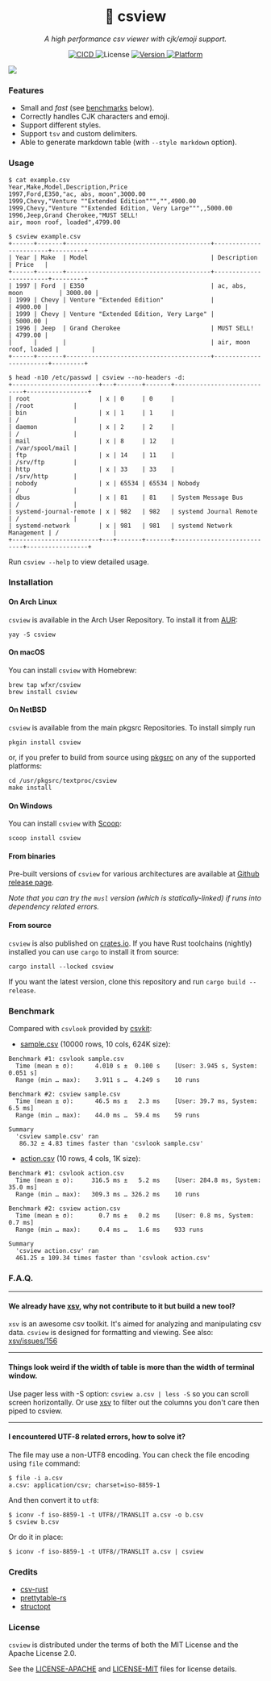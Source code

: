 <h1 align="center">📠 csview</h1>
<p align="center">
    <em>A high performance csv viewer with cjk/emoji support.</em>
</p>

<p align="center">
    <a href="https://github.com/wfxr/csview/actions?query=workflow%3ACICD">
        <img src="https://github.com/wfxr/csview/workflows/CICD/badge.svg" alt="CICD"/>
    </a>
    <img src="https://img.shields.io/crates/l/csview.svg" alt="License"/>
    <a href="https://crates.io/crates/csview">
        <img src="https://img.shields.io/crates/v/csview.svg?colorB=319e8c" alt="Version">
    </a>
    <a href="https://github.com/wfxr/csview/releases">
        <img src="https://img.shields.io/badge/platform-%20Linux%20|%20OSX%20|%20Win%20|%20ARM-orange.svg" alt="Platform"/>
    </a>
</p>

<img src="https://raw.githubusercontent.com/wfxr/i/master/csview-screenshot.png" />

### Features

* Small and *fast* (see [benchmarks](#benchmark) below).
* Correctly handles CJK characters and emoji.
* Support different styles.
* Support `tsv` and custom delimiters.
* Able to generate markdown table (with `--style markdown` option).

### Usage
```
$ cat example.csv
Year,Make,Model,Description,Price
1997,Ford,E350,"ac, abs, moon",3000.00
1999,Chevy,"Venture ""Extended Edition""","",4900.00
1999,Chevy,"Venture ""Extended Edition, Very Large""",,5000.00
1996,Jeep,Grand Cherokee,"MUST SELL!
air, moon roof, loaded",4799.00

$ csview example.csv
+------+-------+----------------------------------------+------------------------+---------+
| Year | Make  | Model                                  | Description            | Price   |
+------+-------+----------------------------------------+------------------------+---------+
| 1997 | Ford  | E350                                   | ac, abs, moon          | 3000.00 |
| 1999 | Chevy | Venture "Extended Edition"             |                        | 4900.00 |
| 1999 | Chevy | Venture "Extended Edition, Very Large" |                        | 5000.00 |
| 1996 | Jeep  | Grand Cherokee                         | MUST SELL!             | 4799.00 |
|      |       |                                        | air, moon roof, loaded |         |
+------+-------+----------------------------------------+------------------------+---------+

$ head -n10 /etc/passwd | csview --no-headers -d:
+------------------------+---+-------+-------+----------------------------+-----------------+
| root                   | x | 0     | 0     |                            | /root           |
| bin                    | x | 1     | 1     |                            | /               |
| daemon                 | x | 2     | 2     |                            | /               |
| mail                   | x | 8     | 12    |                            | /var/spool/mail |
| ftp                    | x | 14    | 11    |                            | /srv/ftp        |
| http                   | x | 33    | 33    |                            | /srv/http       |
| nobody                 | x | 65534 | 65534 | Nobody                     | /               |
| dbus                   | x | 81    | 81    | System Message Bus         | /               |
| systemd-journal-remote | x | 982   | 982   | systemd Journal Remote     | /               |
| systemd-network        | x | 981   | 981   | systemd Network Management | /               |
+------------------------+---+-------+-------+----------------------------+-----------------+
```

Run `csview --help` to view detailed usage.

### Installation

#### On Arch Linux

`csview` is available in the Arch User Repository. To install it from [AUR](https://aur.archlinux.org/packages/csview):

```
yay -S csview
```

#### On macOS

You can install `csview` with Homebrew:

```
brew tap wfxr/csview
brew install csview
```

#### On NetBSD

`csview` is available from the main pkgsrc Repositories. To install simply run

```
pkgin install csview
```

or, if you prefer to build from source using [pkgsrc](https://pkgsrc.se/textproc/csview) on any of the supported platforms:

```
cd /usr/pkgsrc/textproc/csview
make install
```

#### On Windows

You can install `csview` with [Scoop](https://scoop.sh/):
```
scoop install csview
```

#### From binaries

Pre-built versions of `csview` for various architectures are available at [Github release page](https://github.com/wfxr/csview/releases).

*Note that you can try the `musl` version (which is statically-linked) if runs into dependency related errors.*

#### From source

`csview` is also published on [crates.io](https://crates.io). If you have Rust toolchains (nightly) installed you can use `cargo` to install it from source:

```
cargo install --locked csview
```

If you want the latest version, clone this repository and run `cargo build --release`.

### Benchmark

Compared with `csvlook` provided by [csvkit](https://github.com/wireservice/csvkit/tree/1.0.5):

- [sample.csv](https://gist.github.com/wfxr/567e890d4db508b3c7630a96b703a57e#file-sample-csv) (10000 rows, 10 cols, 624K size):

```
Benchmark #1: csvlook sample.csv
  Time (mean ± σ):      4.010 s ±  0.100 s    [User: 3.945 s, System: 0.051 s]
  Range (min … max):    3.911 s …  4.249 s    10 runs

Benchmark #2: csview sample.csv
  Time (mean ± σ):      46.5 ms ±   2.3 ms    [User: 39.7 ms, System: 6.5 ms]
  Range (min … max):    44.0 ms …  59.4 ms    59 runs

Summary
  'csview sample.csv' ran
   86.32 ± 4.83 times faster than 'csvlook sample.csv'
```

- [action.csv](https://gist.github.com/wfxr/567e890d4db508b3c7630a96b703a57e#file-action-csv) (10 rows, 4 cols, 1K size):
```
Benchmark #1: csvlook action.csv
  Time (mean ± σ):     316.5 ms ±   5.2 ms    [User: 284.8 ms, System: 35.0 ms]
  Range (min … max):   309.3 ms … 326.2 ms    10 runs

Benchmark #2: csview action.csv
  Time (mean ± σ):       0.7 ms ±   0.2 ms    [User: 0.8 ms, System: 0.7 ms]
  Range (min … max):     0.4 ms …   1.6 ms    933 runs

Summary
  'csview action.csv' ran
  461.25 ± 109.34 times faster than 'csvlook action.csv'
```

### F.A.Q.

---
#### We already have [xsv](https://github.com/BurntSushi/xsv), why not contribute to it but build a new tool?

`xsv` is an awesome csv toolkit. It's aimed for analyzing and manipulating csv data.
`csview` is designed for formatting and viewing. See also: [xsv/issues/156](https://github.com/BurntSushi/xsv/issues/156)

---
#### Things look weird if the width of table is more than the width of terminal window.

Use pager less with -S option: `csview a.csv | less -S` so you can scroll screen horizontally.
Or use [xsv](https://github.com/BurntSushi/xsv) to filter out the columns you don't care then piped to csview.

---
#### I encountered UTF-8 related errors, how to solve it?

The file may use a non-UTF8 encoding. You can check the file encoding using `file` command:

```
$ file -i a.csv
a.csv: application/csv; charset=iso-8859-1
```
And then convert it to `utf8`:

```
$ iconv -f iso-8859-1 -t UTF8//TRANSLIT a.csv -o b.csv
$ csview b.csv
```

Or do it in place:

```
$ iconv -f iso-8859-1 -t UTF8//TRANSLIT a.csv | csview
```

### Credits

* [csv-rust](https://github.com/BurntSushi/rust-csv)
* [prettytable-rs](https://github.com/phsym/prettytable-rs)
* [structopt](https://github.com/TeXitoi/structopt)

### License

`csview` is distributed under the terms of both the MIT License and the Apache License 2.0.

See the [LICENSE-APACHE](LICENSE-APACHE) and [LICENSE-MIT](LICENSE-MIT) files for license details.
